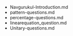 - Navgurukul-Introduction.md
- pattern-questions.md
- percentage-questions.md
- linearequation_question.md
- Unitary-questions.md
